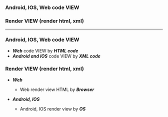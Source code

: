
### Android, IOS, Web code VIEW
### Render VIEW (render html, xml)
-----------------------------

### Android, IOS, Web code VIEW
  - ***Web*** code VIEW by ***HTML code***
  - ***Android and IOS*** code VIEW by ***XML code***

### Render VIEW (render html, xml)
  - ***Web***
    - Web render view HTML by ***Browser***
    
  - ***Android, IOS***
    - Android, IOS render view by ***OS***
